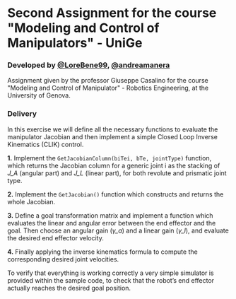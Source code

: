 # Second Assignment for the course "Modeling and Control of Manipulators" - UniGe
### Developed by  [@LoreBene99](https://github.com/LoreBene99), [@andreamanera](https://github.com/andreamanera)
Assignment given by the professor Giuseppe Casalino for the course "Modeling and Control of Manipulator" - Robotics Engineering, at the University of Genova.

### Delivery 

In this exercise we will define all the necessary functions to evaluate the manipulator Jacobian and then implement a simple Closed Loop Inverse Kinematics (CLIK) control.

**1.** Implement the `GetJacobianColumn(biTei, bTe, jointType)` function, which returns the Jacobian column for a generic joint i as the stacking of *J_A* (angular part) and *J_L* (linear
part), for both revolute and prismatic joint type.

**2.** Implement the `GetJacobian()` function which constructs and returns the whole Jacobian.

**3.** Define a goal transformation matrix and implement a function which evaluates the linear and angular error between the end effector and the goal. Then choose an angular gain
(*γ_a*) and a linear gain (*γ_l*), and evaluate the desired end effector velocity.

**4.** Finally applying the inverse kinematics formula to compute the corresponding desired joint velocities.

To verify that everything is working correctly a very simple simulator is provided within the sample code, to check that the robot’s end effector actually reaches the desired goal position. 

